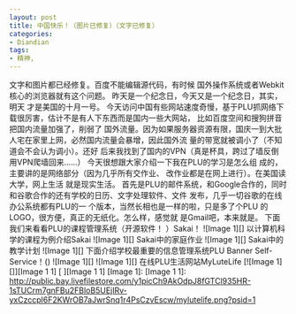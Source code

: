 ```yaml
---
layout: post
title: 中国快乐！（图片已修复）（文字已修复）
categories:
- Diandian
tags:
- 精神, 
---
```

文字和图片都已经修复。百度不能编辑源代码，有时候 国外操作系统或者Webkit核心的浏览器就有这个问题。 昨天是一个纪念日，今天又是一个纪念日，其实，明天 才是美国的十月一号。 今天访问中国有些网站速度奇慢，基于PLU抓网络下 载很厉害，估计不是有人下东西而是国内一些大网站， 比如百度空间和搜狗拼音把国内流量加强了，削弱了 国外流量。因为如果服务器资源有限，国庆一到大批 人宅在家里上网，必然国内流量会暴增，因此国外流 量的带宽就被调小了（不知道会不会认为调小）。还好 后来我找到了国内的VPN（真是杯具，跨过了墙反倒 用VPN爬墙回来……） 今天很想跟大家介绍一下我在PLU的学习是怎么组 成的，主要讲的是网络部分（因为几乎所有交作业、 改作业都是在网上进行）。在美国读大学，网上生活 就是现实生活。 首先是PLU的邮件系统，和Google合作的，同时 和谷歌合作的还有学校的日历、文字处理软件、文件 发布，几乎一切谷歌的在线办公系统都有PLU的一 个版本，当然长相也是一样的啦，只是多了个PLU 的LOGO，很方便，真正的无纸化。怎么样，感觉就 是Gmail吧，本来就是。 下面我们来看看PLU的课程管理系统（开源软件！ ）Sakai！ !\[Image 1\]\[\] 以计算机科学的课程为例介绍Sakai !\[Image 1\]\[\] Sakai中的家庭作业 !\[Image 1\]\[\] Sakai中的教学计划 !\[Image 1\]\[\] 下面介绍学校最重要的信息管理系统PLU Banner Self-Service！() !\[Image 1\]\[\] !\[Image 1\]\[\] 在线PLU生活网站MyLuteLife \[!\[Image 1\]\[\]\]\[Image 1 1\] \[ \]\[Image 1 1\] \[Image 1\]: \[Image 1 1\]: http://public.bay.livefilestore.com/y1picCh9AkOdpJ8fGTCl935HR-1sTUCrm7gnFBu2FBloB5UEjIRv-yxCzccpl6F2KWrOB7aJwrSnq1r4PsCzvEscw/mylutelife.png?psid=1
